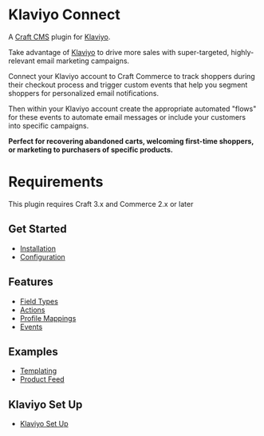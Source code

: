 # Klaviyo Connect

A [Craft CMS](https://craftcms.com/) plugin for [Klaviyo](https://www.klaviyo.com).

Take advantage of [Klaviyo](https://www.klaviyo.com) to drive more sales with super-targeted, highly-relevant email marketing campaigns.

Connect your Klaviyo account to Craft Commerce to track shoppers during their checkout process and trigger custom events that help you segment shoppers for personalized email notifications.

Then within your Klaviyo account create the appropriate automated "flows" for these events to automate email messages or include your customers into specific campaigns.

__Perfect for recovering abandoned carts, welcoming first-time shoppers, or marketing to purchasers of specific products.__

# Requirements

This plugin requires Craft 3.x and Commerce 2.x or later

## Get Started

- [Installation](docs/Installation.md)
- [Configuration](docs/Configuration.md)

## Features

- [Field Types](docs/FieldTypes.md)
- [Actions](docs/Actions.md)
- [Profile Mappings](docs/Mapping.md)
- [Events](docs/Events.md)

## Examples

- [Templating](docs/Templating.md)
- [Product Feed](docs/Feed.md)

## Klaviyo Set Up

- [Klaviyo Set Up](docs/KlaviyoNotes.md)
